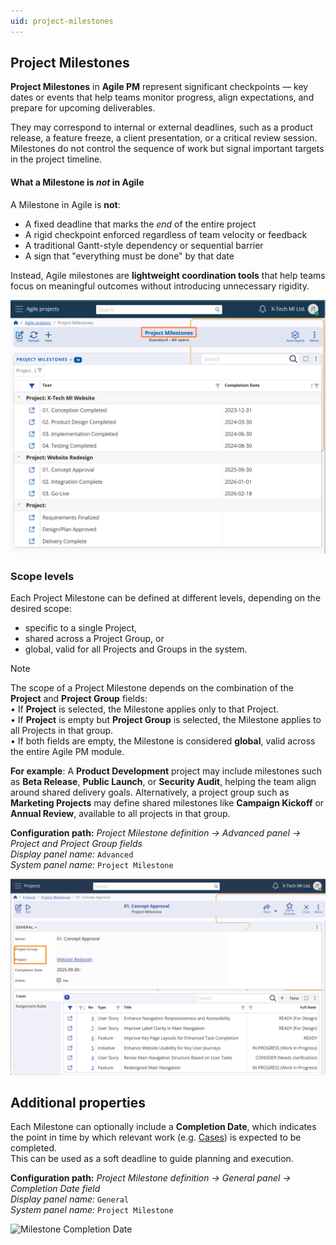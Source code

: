 ```yaml
---
uid: project-milestones
---
```


## Project Milestones

**Project Milestones** in **Agile PM** represent significant checkpoints — key dates or events that help teams monitor progress, align expectations, and prepare for upcoming deliverables.  

They may correspond to internal or external deadlines, such as a product release, a feature freeze, a client presentation, or a critical review session.  
Milestones do not control the sequence of work but signal important targets in the project timeline.

#### What a Milestone is *not* in Agile

A Milestone in Agile is **not**:

- A fixed deadline that marks the *end* of the entire project  
- A rigid checkpoint enforced regardless of team velocity or feedback  
- A traditional Gantt-style dependency or sequential barrier  
- A sign that "everything must be done" by that date  

Instead, Agile milestones are **lightweight coordination tools** that help teams focus on meaningful outcomes without introducing unnecessary rigidity.

![Project Milestones](pictures/project-milestones.png)

### Scope levels

Each Project Milestone can be defined at different levels, depending on the desired scope:
- specific to a single Project,  
- shared across a Project Group, or  
- global, valid for all Projects and Groups in the system.  


> [!Note]  
> The scope of a Project Milestone depends on the combination of the **Project** and **Project Group** fields:  
> • If **Project** is selected, the Milestone applies only to that Project.  
> • If **Project** is empty but **Project Group** is selected, the Milestone applies to all Projects in that group.  
> • If both fields are empty, the Milestone is considered **global**, valid across the entire Agile PM module.

**For example**:
A **Product Development** project may include milestones such as **Beta Release**, **Public Launch**, or **Security Audit**, helping the team align around shared delivery goals.  Alternatively, a project group such as **Marketing Projects** may define shared milestones like **Campaign Kickoff** or **Annual Review**, available to all projects in that group.

**Configuration path:** *Project Milestone definition → Advanced panel → Project and Project Group fields*  
*Display panel name:* `Advanced`<br>
*System panel name:* `Project Milestone`

![Project Milestone Scope](pictures/milestone-scope.png)

## Additional properties

Each Milestone can optionally include a **Completion Date**, which indicates the point in time by which relevant work (e.g. [Cases](../../cases/index.md)) is expected to be completed.  
This can be used as a soft deadline to guide planning and execution.

**Configuration path:** *Project Milestone definition → General panel → Completion Date field*  
*Display panel name:* `General`<br>
*System panel name:* `Project Milestone`

![Milestone Completion Date](pictures/milestone-complition.png)
